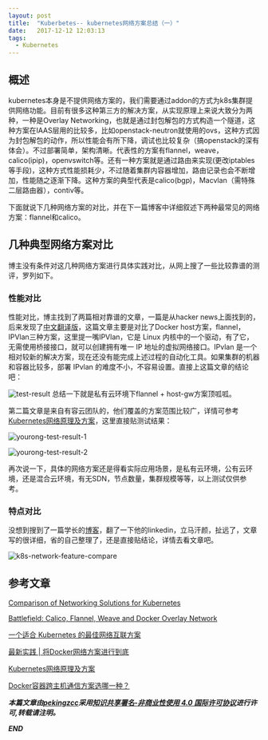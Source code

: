 ```yaml
---
layout: post
title:  "Kuberbetes-- kubernetes网络方案总结（一）"
date:   2017-12-12 12:03:13
tags: 
  - Kubernetes
---
```



## 概述

kubernetes本身是不提供网络方案的，我们需要通过addon的方式为k8s集群提供网络功能。目前有很多这种第三方的解决方案，从实现原理上来说大致分为两种，一种是Overlay Networking，也就是通过封包解包的方式构造一个隧道，这种方案在IAAS层用的比较多，比如openstack-neutron就使用的ovs，这种方式因为封包解包的动作，所以性能会有所下降，调试也比较复杂（搞openstack的深有体会）。不过部署简单，架构清晰。代表性的方案有flannel，weave，calico(ipip)，openvswitch等。还有一种方案就是通过路由来实现(更改iptables等手段)，这种方式性能损耗少，不过随着集群内容器增加，路由记录也会不断增加，性能随之逐渐下降。这种方案的典型代表是calico(bgp)，Macvlan（需特殊二层路由器），contiv等。

下面就说下几种网络方案的对比，并在下一篇博客中详细叙述下两种最常见的网络方案：flannel和calico。

## 几种典型网络方案对比

博主没有条件对这几种网络方案进行具体实践对比，从网上搜了一些比较靠谱的测评，罗列如下。

### 性能对比

性能对比，博主找到了两篇相对靠谱的文章，一篇是从hacker news上面找到的，后来发现了[中文翻译版](http://dockone.io/article/1115)，这篇文章主要是对比了Docker host方案，flannel，IPVlan三种方案，这里提一嘴IPVlan，它是 Linux 内核中的一个驱动，有了它，无需使用桥接接口，就可以创建拥有唯一 IP 地址的虚拟网络接口。IPvlan 是一个相对较新的解决方案，现在还没有能完成上述过程的自动化工具。如果集群的机器和容器比较多，部署 IPvlan 的难度不小，不容易设置。直接上这篇文章的结论吧：

![test-result](http://7xrnwq.com1.z0.glb.clouddn.com/2017121-test-result.jpg)
总结一下就是私有云环境下flannel + host-gw方案顶呱呱。

第二篇文章是来自有容云团队的，他们覆盖的方案范围比较广，详情可参考[Kubernetes网络原理及方案](http://www.youruncloud.com/blog/131.html)，这里直接贴测试结果：

![yourong-test-result-1](http://7xrnwq.com1.z0.glb.clouddn.com/20171211-test-result-you-1.jpg)

![yourong-test-result-2](http://7xrnwq.com1.z0.glb.clouddn.com/20171211-test-result-you-2.jpg)

再次说一下，具体的网络方案还是得看实际应用场景，是私有云环境，公有云环境，还是混合云环境，有无SDN，节点数量，集群规模等等，以上测试仅供参考。


### 特点对比

没想到搜到了一篇学长的[博客](http://chunqi.li/2015/11/15/Battlefield-Calico-Flannel-Weave-and-Docker-Overlay-Network/#Conclusion)，翻了一下他的linkedin，立马汗颜，扯远了，文章写的很详细，省的自己整理了，还是直接贴结论，详情去看文章吧。

![k8s-network-feature-compare](http://7xrnwq.com1.z0.glb.clouddn.com/20171211-feature-comparation.jpg)


## 参考文章


[Comparison of Networking Solutions for Kubernetes](http://machinezone.github.io/research/networking-solutions-for-kubernetes/)

[Battlefield: Calico, Flannel, Weave and Docker Overlay Network](http://chunqi.li/2015/11/15/Battlefield-Calico-Flannel-Weave-and-Docker-Overlay-Network/)

[一个适合 Kubernetes 的最佳网络互联方案](http://dockone.io/article/1115)

[最新实践 | 将Docker网络方案进行到底](http://blog.shurenyun.com/shurenyun-docker-133/)

[Kubernetes网络原理及方案](http://www.youruncloud.com/blog/131.html)

[Docker容器跨主机通信方案选哪一种？](https://www.zhihu.com/question/49245479)


***本篇文章由[pekingzcc](https://zhangchenchen.github.io/)采用[知识共享署名-非商业性使用 4.0 国际许可协议](https://creativecommons.org/licenses/by-nc-sa/4.0/)进行许可,转载请注明。***


 ***END***